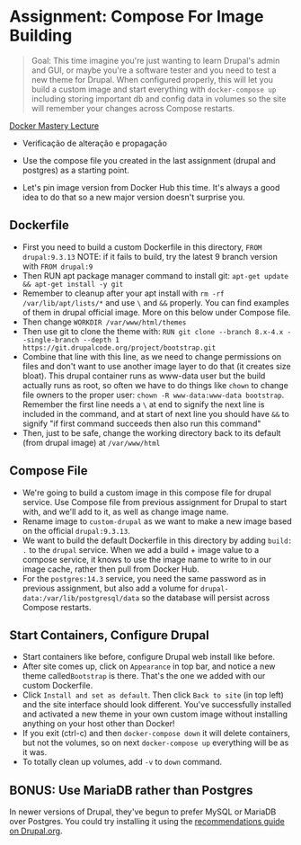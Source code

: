 # Assignment: Compose For Image Building

> Goal: This time imagine you're just wanting to learn Drupal's admin and GUI, or maybe you're a software tester and you need to test a new theme for Drupal. When configured properly, this will let you build a custom image and start everything with `docker-compose up` including storing important db and config data in volumes so the site will remember your changes across Compose restarts.

[Docker Mastery Lecture](https://www.udemy.com/course/docker-mastery/learn/lecture/6775804)

- Verificação de alteração e propagação

- Use the compose file you created in the last assignment (drupal and postgres) as a starting point.
- Let's pin image version from Docker Hub this time.
It's always a good idea to do that so a new major version doesn't surprise you.

## Dockerfile

- First you need to build a custom Dockerfile in this directory,
`FROM drupal:9.3.13` NOTE: if it fails to build, try the latest 9 branch version with `FROM drupal:9`
- Then RUN apt package manager command to install git: `apt-get update && apt-get install -y git`
- Remember to cleanup after your apt install with `rm -rf /var/lib/apt/lists/*` and use `\` and `&&` properly.
You can find examples of them in drupal official image. More on this below under Compose file.
- Then change `WORKDIR /var/www/html/themes`
- Then use git to clone the theme with:
`RUN git clone --branch 8.x-4.x --single-branch --depth 1 https://git.drupalcode.org/project/bootstrap.git`
- Combine that line with this line, as we need to change permissions on files and don't want to
use another image layer to do that (it creates size bloat).
This drupal container runs as www-data user but the build actually runs as root,
so often we have to do things like `chown` to change file owners to the proper user:
`chown -R www-data:www-data bootstrap`. Remember the first line needs a `\` at end
to signify the next line is included in the command, and at start of next line you should have
`&&` to signify "if first command succeeds then also run this command"
- Then, just to be safe, change the working directory back to its default (from drupal image) at `/var/www/html`

## Compose File

- We're going to build a custom image in this compose file for drupal service.
Use Compose file from previous assignment for Drupal to start with, and we'll add to it, as well as change image name.
- Rename image to `custom-drupal` as we want to make a new image based on the official `drupal:9.3.13`.
- We want to build the default Dockerfile in this directory by adding `build: .` to the `drupal` service.
When we add a build + image value to a compose service,
it knows to use the image name to write to in our image cache, rather then pull from Docker Hub.
- For the `postgres:14.3` service, you need the same password as in previous assignment,
but also add a volume for `drupal-data:/var/lib/postgresql/data` so the database will
persist across Compose restarts.

## Start Containers, Configure Drupal

- Start containers like before, configure Drupal web install like before.
- After site comes up, click on `Appearance` in top bar, and notice a new theme called`Bootstrap` is there.
That's the one we added with our custom Dockerfile.
- Click `Install and set as default`.
Then click `Back to site` (in top left) and the site interface should look different.
You've successfully installed and activated a new theme in your own custom image without
installing anything on your host other than Docker!
- If you exit (ctrl-c) and then `docker-compose down` it will delete containers,
but not the volumes, so on next `docker-compose up` everything will be as it was.
- To totally clean up volumes, add `-v` to `down` command.

## BONUS: Use MariaDB rather than Postgres

In newer versions of Drupal, they've begun to prefer MySQL or MariaDB over Postgres. You could try installing it using the [recommendations guide on Drupal.org](https://www.drupal.org/docs/system-requirements/database-server-requirements).
